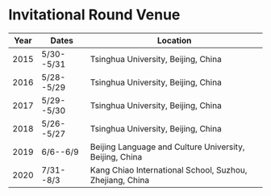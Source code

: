 # Invitational Round Venue
|Year|Dates|Location|
|---|---|---|
|2015|5/30--5/31|Tsinghua University, Beijing, China|
|2016|5/28--5/29|Tsinghua University, Beijing, China|
|2017|5/29--5/30|Tsinghua University, Beijing, China|
|2018|5/26--5/27|Tsinghua University, Beijing, China|
|2019|6/6--6/9|Beijing Language and Culture University, Beijing, China|
|2020|7/31--8/3|Kang Chiao International School, Suzhou, Zhejiang, China|
